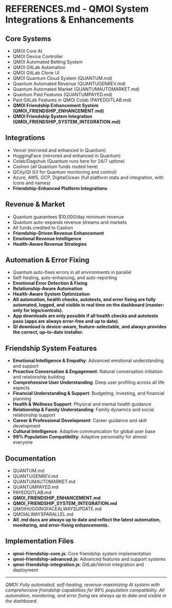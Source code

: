 # REFERENCES.md - QMOI System Integrations & Enhancements

## Core Systems
- QMOI Core AI
- QMOI Device Controller
- QMOI Automated Betting System
- QMOI GitLab Automation
- QMOI GitLab Clone UI
- QMOI Quantum Cloud System (QUANTUM.md)
- Quantum Automated Revenue (QUANTUGENREV.md)
- Quantum Automated Market (QUANTUMAUTOMARKET.md)
- Quantum Paid Features (QUANTUMPAYED.md)
- Paid GitLab Features in QMOI Colab (PAYEDGITLAB.md)
- **QMOI Friendship Enhancement System (QMOI_FRIENDSHIP_ENHANCEMENT.md)**
- **QMOI Friendship System Integration (QMOI_FRIENDSHIP_SYSTEM_INTEGRATION.md)**

## Integrations
- Vercel (mirrored and enhanced in Quantum)
- HuggingFace (mirrored and enhanced in Quantum)
- Colab/Dagshub (Quantum runs here for 24/7 uptime)
- Cashon (all Quantum funds routed here)
- QCity/QI (UI for Quantum monitoring and control)
- Azure, AWS, GCP, DigitalOcean (full platform stats and integration, with icons and names)
- **Friendship-Enhanced Platform Integrations**

## Revenue & Market
- Quantum guarantees $10,000/day minimum revenue
- Quantum auto-expands revenue streams and markets
- All funds credited to Cashon
- **Friendship-Driven Revenue Enhancement**
- **Emotional Revenue Intelligence**
- **Health-Aware Revenue Strategies**

## Automation & Error Fixing
- Quantum auto-fixes errors in all environments in parallel
- Self-healing, auto-enhancing, and auto-reporting
- **Emotional Error Detection & Fixing**
- **Relationship-Aware Automation**
- **Health-Aware System Optimization**
- **All automation, health checks, autotests, and error fixing are fully automated, logged, and visible in real time on the dashboard (master-only for logs/controls).**
- **App downloads are only possible if all health checks and autotests pass (apps are always error-free and up to date).**
- **QI download is device-aware, feature-selectable, and always provides the correct, up-to-date installer.**

## Friendship System Features
- **Emotional Intelligence & Empathy**: Advanced emotional understanding and support
- **Proactive Conversation & Engagement**: Natural conversation initiation and relationship building
- **Comprehensive User Understanding**: Deep user profiling across all life aspects
- **Financial Understanding & Support**: Budgeting, investing, and financial planning
- **Health & Wellness Support**: Physical and mental health guidance
- **Relationship & Family Understanding**: Family dynamics and social relationship support
- **Career & Professional Development**: Career guidance and skill development
- **Cultural Intelligence**: Adaptive communication for global user base
- **99% Population Compatibility**: Adaptive personality for almost everyone

## Documentation
- QUANTUM.md
- QUANTUGENREV.md
- QUANTUMAUTOMARKET.md
- QUANTUMPAYED.md
- PAYEDGITLAB.md
- **QMOI_FRIENDSHIP_ENHANCEMENT.md**
- **QMOI_FRIENDSHIP_SYSTEM_INTEGRATION.md**
- QMOIHUGGINGFACEALWAYSUPDATE.md
- QMOIALWAYSPARALLEL.md
- **All .md docs are always up to date and reflect the latest automation, monitoring, and error-fixing enhancements.**

## Implementation Files
- **qmoi-friendship-core.js**: Core friendship system implementation
- **qmoi-friendship-advanced.js**: Advanced features and support systems
- **qmoi-friendship-integration.js**: GitLab/Vercel integration and deployment

---
*QMOI: Fully automated, self-healing, revenue-maximizing AI system with comprehensive friendship capabilities for 99% population compatibility. All automation, monitoring, and error fixing are always up to date and visible in the dashboard.* 